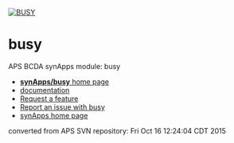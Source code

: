 [![BUSY](https://github.com/epics-modules/busy/actions/workflows/ci-scripts-build.yml/badge.svg)](https://github.com/epics-modules/busy/actions/workflows/ci-scripts-build.yml)

# busy
APS BCDA synApps module: busy

* [**synApps/busy** home page](https://epics.anl.gov/bcda/synApps/busy/busy.html)
* [documentation](https://epics-modules.github.io/busy)
* [Request a feature](https://github.com/epics-modules/busy/issues/new?title=%20FEATURE%20SHORT%20DESCRIPTION&body=**Feature%20Long%20Description**%0A%0A**Why%20should%20this%20be%20added?**%0A&labels=enhancement)
* [Report an issue with busy](https://github.com/epics-modules/busy/issues/new?title=%20ISSUE%20NAME%20HERE&body=**Describe%20the%20issue**%0A%0A**Steps%20to%20reproduce**%0A1.%20Step%20one%0A2.%20Step%20two%0A3.%20Step%20three%0A%0A**Expected%20behaivour**%0A%0A**Actual%20behaviour**%0A%0A**Build%20Environment**%0AArchitecture:%0AEpics%20Base%20Version:%0ADependent%20Module%20Versions:&labels=bug)
* [synApps home page](https://epics.anl.gov/bcda/synApps)

converted from APS SVN repository: Fri Oct 16 12:24:04 CDT 2015
